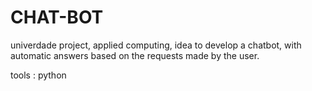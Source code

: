 # CHAT-BOT
univerdade project, applied computing, idea to develop a chatbot, with automatic answers based on the requests made by the user.


tools : 
python 


